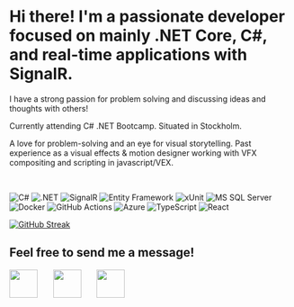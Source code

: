 <div>
  <h1>Hi there! I'm a passionate developer focused on mainly .NET Core, C#, and real-time applications with SignalR.</h1>
  <p>I have a strong passion for problem solving and discussing ideas and thoughts with others! </p>
  <p>Currently attending <SALT/> C# .NET Bootcamp. Situated in Stockholm.</p>
  <p>A love for problem-solving and an eye for visual storytelling. Past experience as a visual effects & motion designer working with VFX compositing and scripting in javascript/VEX.</p>
  <br>
</div>

![C#](https://img.shields.io/badge/-C%23-239120?style=flat-square&logo=c-sharp&logoColor=white)
![.NET](https://img.shields.io/badge/-.NET-512BD4?style=flat-square&logo=dotnet&logoColor=white)
![SignalR](https://img.shields.io/badge/-SignalR-AC1400?style=flat-square&logo=signalr&logoColor=white)
![Entity Framework](https://img.shields.io/badge/-Entity%20Framework-512BD4?style=flat-square&logo=entity-framework&logoColor=white)
![xUnit](https://img.shields.io/badge/-xUnit-5B2D90?style=flat-square&logo=xunit&logoColor=white)
![MS SQL Server](https://img.shields.io/badge/-MS%20SQL%20Server-CC2927?style=flat-square&logo=microsoft-sql-server&logoColor=white)
![Docker](https://img.shields.io/badge/-Docker-2496ED?style=flat-square&logo=docker&logoColor=white)
![GitHub Actions](https://img.shields.io/badge/-GitHub%20Actions-2088FF?style=flat-square&logo=github-actions&logoColor=white)
![Azure](https://img.shields.io/badge/-Azure-0089D6?style=flat-square&logo=microsoft-azure&logoColor=white)
![TypeScript](https://img.shields.io/badge/-TypeScript-007ACC?style=flat-square&logo=typescript&logoColor=white)
![React](https://img.shields.io/badge/-React-61DAFB?style=flat-square&logo=react&logoColor=black)

[![GitHub Streak](http://github-readme-streak-stats.herokuapp.com?user=william00771&theme=dark&date_format=j%20M%5B%20Y%5D)](https://git.io/streak-stats)

<h2>Feel free to send me a message!</h2>

<a href="https://www.linkedin.com/in/william-f-lindberg/"><img src="https://upload.wikimedia.org/wikipedia/commons/c/ca/LinkedIn_logo_initials.png" width="50px"/></a>&nbsp;&nbsp;&nbsp;&nbsp;&nbsp;&nbsp;
<a href="mailto:william.f.lindberg@hotmail.com"><img src="https://upload.wikimedia.org/wikipedia/commons/9/90/Outlook.com_icon_%282012-2019%29.svg" width="50px"/></a>&nbsp;&nbsp;&nbsp;&nbsp;&nbsp;&nbsp;
<a href="https://www.instagram.com/williamflindberg/"><img src="https://upload.wikimedia.org/wikipedia/commons/a/a5/Instagram_icon.png" width="50px"/></a>
